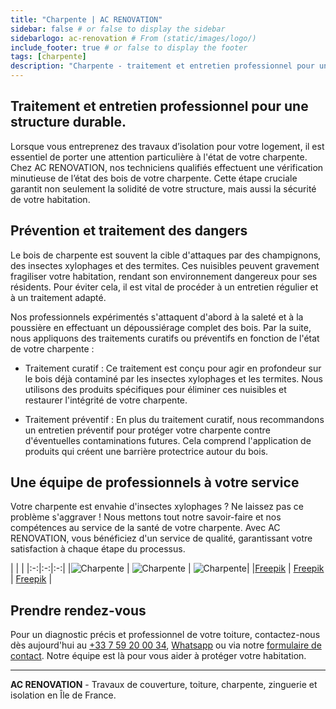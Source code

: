 ```yaml
---
title: "Charpente | AC RENOVATION"
sidebar: false # or false to display the sidebar
sidebarlogo: ac-renovation # From (static/images/logo/)
include_footer: true # or false to display the footer
tags: [charpente]
description: "Charpente - traitement et entretien professionnel pour une structure durable."
---
```


## Traitement et entretien professionnel pour une structure durable.

Lorsque vous entreprenez des travaux d’isolation pour votre logement, il est essentiel de porter une attention particulière à l'état de votre charpente. Chez AC RENOVATION, nos techniciens qualifiés effectuent une vérification minutieuse de l’état des bois de votre charpente. Cette étape cruciale garantit non seulement la solidité de votre structure, mais aussi la sécurité de votre habitation.

## Prévention et traitement des dangers

Le bois de charpente est souvent la cible d'attaques par des champignons, des insectes xylophages et des termites. Ces nuisibles peuvent gravement fragiliser votre habitation, rendant son environnement dangereux pour ses résidents. Pour éviter cela, il est vital de procéder à un entretien régulier et à un traitement adapté.

Nos professionnels expérimentés s'attaquent d'abord à la saleté et à la poussière en effectuant un dépoussiérage complet des bois. Par la suite, nous appliquons des traitements curatifs ou préventifs en fonction de l'état de votre charpente :

- Traitement curatif : Ce traitement est conçu pour agir en profondeur sur le bois déjà contaminé par les insectes xylophages et les termites. Nous utilisons des produits spécifiques pour éliminer ces nuisibles et restaurer l'intégrité de votre charpente.

- Traitement préventif : En plus du traitement curatif, nous recommandons un entretien préventif pour protéger votre charpente contre d'éventuelles contaminations futures. Cela comprend l'application de produits qui créent une barrière protectrice autour du bois.

## Une équipe de professionnels à votre service

Votre charpente est envahie d'insectes xylophages ? Ne laissez pas ce problème s'aggraver ! Nous mettons tout notre savoir-faire et nos compétences au service de la santé de votre charpente. Avec AC RENOVATION, vous bénéficiez d'un service de qualité, garantissant votre satisfaction à chaque étape du processus.

| | |
|:-:|:-:|:-:|
|![Charpente](/images/illustrations/images/ac-renovation-charpente-1.jpg) | ![Charpente](/images/illustrations/images/ac-renovation-charpente-2.jpg) | ![Charpente](/images/illustrations/images/ac-renovation-charpente-3.jpg)|
|<a href="https://fr.freepik.com/photos-gratuite/vue-face-construction-toit-lumiere-du-jour_11106773.htm#fromView=search&page=1&position=4&uuid=0e67f594-680c-48fe-bc83-45867f443ccf">Freepik</a> | <a href="https://fr.freepik.com/photos-gratuite/vue-haute-personne-tenant-marteau-perforateur_11105973.htm#fromView=search&page=1&position=19&uuid=0e67f594-680c-48fe-bc83-45867f443ccf">Freepik</a> | <a href="https://fr.freepik.com/photos-gratuite/tas-planches-bois_11106921.htm#fromView=search&page=1&position=40&uuid=49022abe-26cc-44a2-a03b-90bae898cddd">Freepik</a> |

## Prendre rendez-vous

Pour un diagnostic précis et professionnel de votre toiture, contactez-nous dès aujourd'hui au [+33 7 59 20 00 34](tel:+33759200034), [Whatsapp](https://wa.me/33759200034) ou via notre [formulaire de contact](../index.html#contact). Notre équipe est là pour vous aider à protéger votre habitation.

---

**AC RENOVATION** - Travaux de couverture, toiture, charpente, zinguerie et isolation en Île de France.
